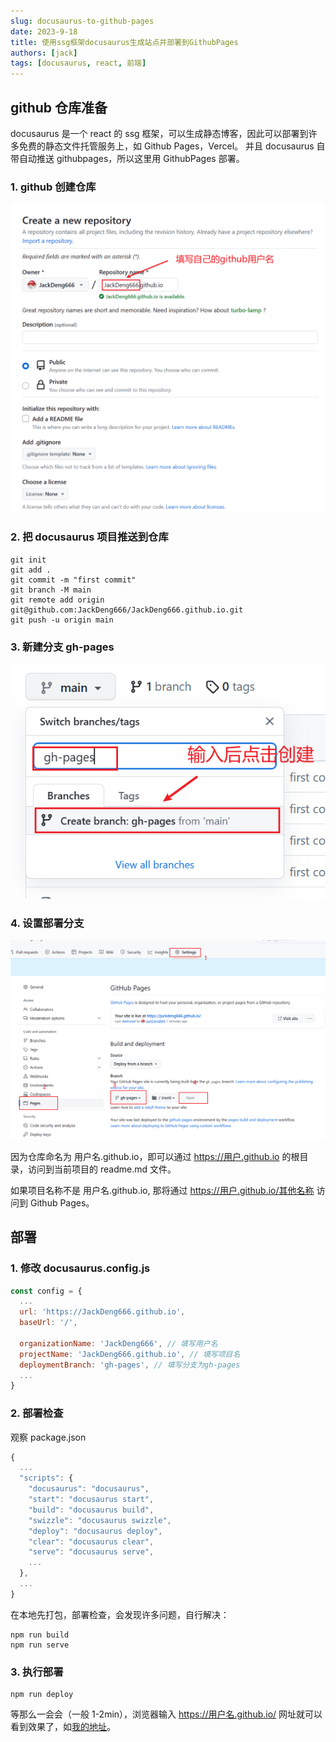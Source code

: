 ```yaml
---
slug: docusaurus-to-github-pages
date: 2023-9-18
title: 使用ssg框架docusaurus生成站点并部署到GithubPages
authors: [jack]
tags: [docusaurus, react, 前端]
---
```


## github 仓库准备

docusaurus 是一个 react 的 ssg 框架，可以生成静态博客，因此可以部署到许多免费的静态文件托管服务上，如 Github Pages，Vercel。
并且 docusaurus 自带自动推送 githubpages，所以这里用 GithubPages 部署。

<!--truncate-->

### 1. github 创建仓库

![](./img/img1.png)

### 2. 把 docusaurus 项目推送到仓库

```shell
git init
git add .
git commit -m "first commit"
git branch -M main
git remote add origin git@github.com:JackDeng666/JackDeng666.github.io.git
git push -u origin main
```

### 3. 新建分支 gh-pages

![](./img/img2.png)

### 4. 设置部署分支

![](./img/img3.png)

因为仓库命名为 用户名.github.io，即可以通过 https://用户.github.io 的根目录，访问到当前项目的 readme.md 文件。

如果项目名称不是 用户名.github.io, 那将通过 https://用户.github.io/其他名称 访问到 Github Pages。

## 部署

### 1. 修改 docusaurus.config.js

```js title="docusaurus.config.js"
const config = {
  ...
  url: 'https://JackDeng666.github.io',
  baseUrl: '/',

  organizationName: 'JackDeng666', // 填写用户名
  projectName: 'JackDeng666.github.io', // 填写项目名
  deploymentBranch: 'gh-pages', // 填写分支为gh-pages
  ...
}
```

### 2. 部署检查

观察 package.json

```js title="package.json"
{
  ...
  "scripts": {
    "docusaurus": "docusaurus",
    "start": "docusaurus start",
    "build": "docusaurus build",
    "swizzle": "docusaurus swizzle",
    "deploy": "docusaurus deploy",
    "clear": "docusaurus clear",
    "serve": "docusaurus serve",
    ...
  },
  ...
}
```

在本地先打包，部署检查，会发现许多问题，自行解决：

```shell
npm run build
npm run serve
```

### 3. 执行部署

```shell
npm run deploy
```

等那么一会会（一般 1-2min），浏览器输入 https://用户名.github.io/ 网址就可以看到效果了，如[我的地址](https://JackDeng666.github.io)。
